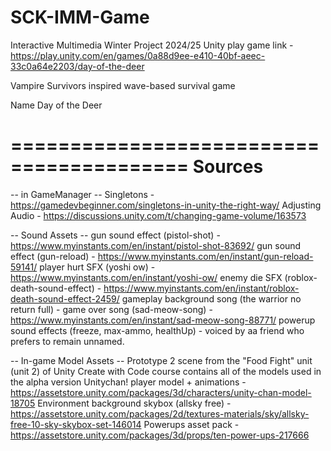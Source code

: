 # SCK-IMM-Game
Interactive Multimedia Winter Project 2024/25
Unity play game link - https://play.unity.com/en/games/0a88d9ee-e410-40bf-aeec-33c0a64e2203/day-of-the-deer

Vampire Survivors inspired wave-based survival game

Name Day of the Deer

=========================================
                  Sources
=========================================
-- in GameManager --
Singletons - https://gamedevbeginner.com/singletons-in-unity-the-right-way/
Adjusting Audio - https://discussions.unity.com/t/changing-game-volume/163573

-- Sound Assets --
gun sound effect (pistol-shot) - https://www.myinstants.com/en/instant/pistol-shot-83692/
gun sound effect (gun-reload) - https://www.myinstants.com/en/instant/gun-reload-59141/
player hurt SFX (yoshi ow) - https://www.myinstants.com/en/instant/yoshi-ow/
enemy die SFX (roblox-death-sound-effect) - https://www.myinstants.com/en/instant/roblox-death-sound-effect-2459/
gameplay background song (the warrior no return full) - 
game over song (sad-meow-song) - https://www.myinstants.com/en/instant/sad-meow-song-88771/
powerup sound effects (freeze, max-ammo, healthUp) - voiced by aa friend who prefers to remain unnamed.


-- In-game Model Assets --
Prototype 2 scene from the "Food Fight" unit (unit 2) of Unity Create with Code course contains all of the models used in the alpha version
Unitychan! player model + animations - https://assetstore.unity.com/packages/3d/characters/unity-chan-model-18705
Environment background skybox (allsky free) - https://assetstore.unity.com/packages/2d/textures-materials/sky/allsky-free-10-sky-skybox-set-146014
Powerups asset pack - https://assetstore.unity.com/packages/3d/props/ten-power-ups-217666
